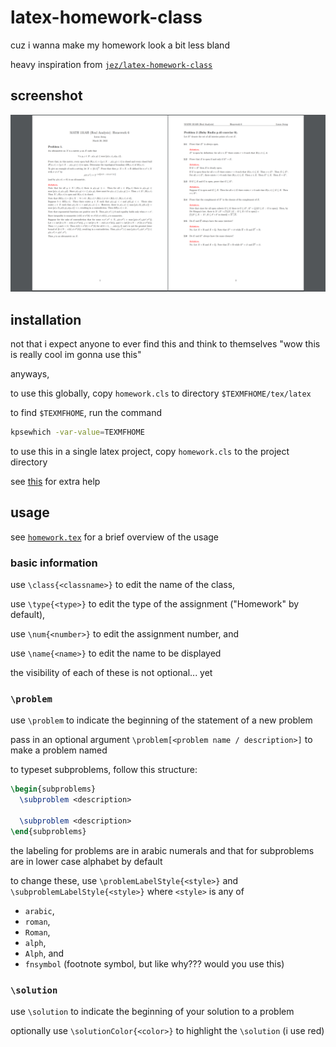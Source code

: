 # latex-homework-class

cuz i wanna make my homework look a bit less bland

heavy inspiration from [`jez/latex-homework-class`](https://github.com/jez/latex-homework-class)

## screenshot
![screenshot](./screenshot.png)

## installation
not that i expect anyone to ever find this and think to themselves "wow this is really cool im gonna use this"

anyways, 

to use this globally, copy `homework.cls` to directory `$TEXMFHOME/tex/latex`

to find `$TEXMFHOME`, run the command
```sh
kpsewhich -var-value=TEXMFHOME
```

to use this in a single latex project, copy `homework.cls` to the project directory

see [this](https://tex.stackexchange.com/questions/1137/where-do-i-place-my-own-sty-or-cls-files-to-make-them-available-to-all-my-te) for extra help

## usage

see [`homework.tex`](homework.tex) for a brief overview of the usage

### basic information
use `\class{<classname>}` to edit the name of the class, 

use `\type{<type>}` to edit the type of the assignment ("Homework" by default), 

use `\num{<number>}` to edit the assignment number, and 

use `\name{<name>}` to edit the name to be displayed

the visibility of each of these is not optional... yet

### `\problem`
use `\problem` to indicate the beginning of the statement of a new problem

pass in an optional argument `\problem[<problem name / description>]` to make a problem named

to typeset subproblems, follow this structure: 
```tex
\begin{subproblems}
  \subproblem <description>

  \subproblem <description>
\end{subproblems}
```

the labeling for problems are in arabic numerals and that for subproblems are in lower case alphabet by default

to change these, use `\problemLabelStyle{<style>}` and `\subproblemLabelStyle{<style>}` where `<style>` is any of 
- `arabic`, 
- `roman`, 
- `Roman`, 
- `alph`, 
- `Alph`, and 
- `fnsymbol` (footnote symbol, but like why??? would you use this)

### `\solution`
use `\solution` to indicate the beginning of your solution to a problem

optionally use `\solutionColor{<color>}` to highlight the `\solution` (i use red)